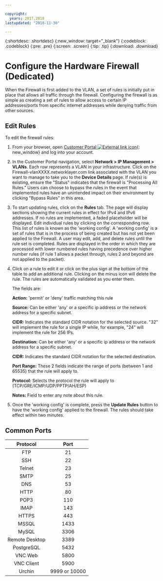 ```yaml
---

copyright:
  years: 2017,2018
lastupdated: "2018-11-30"

---
```


{:shortdesc: .shortdesc}
{:new_window: target="_blank"}
{:codeblock: .codeblock}
{:pre: .pre}
{:screen: .screen}
{:tip: .tip}
{:download: .download}

# Configure the Hardware Firewall (Dedicated)

When the Firewall is first added to the VLAN, a set of rules is initially put in place that allows all traffic through the firewall. Configuring the firewall is as simple as creating a set of rules to allow access to certain IP addresses/ports from specific internet addresses while denying traffic from other sources.

## Edit Rules

To edit the firewall rules:

1. From your browser, open [Customer Portal ![External link icon](../../icons/launch-glyph.svg "External link icon")](https://control.softlayer.com/){: new_window} and log into your account.
2. In the Customer Portal navigation, select **Network > IP Management > VLANs**. Each row represents a VLAN in your infrastructure.  Click on the Firewall-vlanXXXX.networklayer.com link associated with the VLAN you want to manage to take you to the **Device Details** page. If rule(s) is existing, ensure the "Status" indicates that the firewall is "Processing All Rules."  Users can choose to bypass the rules in the event that implemented rules have an unintended impact on their environment by clicking "Bypass Rules" in this area.
3. To start updating rules, click on the **Rules** tab. The page will display sections showing the current rules in effect for IPv4 and IPv6 addresses.  If no rules are implemented, a faded placeholder will be displayed.  Edit individual rules by clicking on the corresponding row.  This list of rules is known as the 'working config'. A 'working config' is a set of rules that is in the process of being created but has not yet been applied to the Firewall. A user may edit, add, and delete rules until the rule set is completed.  Rules are displayed in the order in which they are processed with lower numbered rules having precedence over higher number rules (if rule 1 allows a packet through, rules 2 and beyond are not applied to the packet).
4. Click on a rule to edit it or click on the plus sign at the bottom of the table to add an additional rule. Clicking on the minus icon will delete the rule. The rules are automatically validated as you enter them.

    The fields are:

    **Action:** 'permit' or 'deny' traffic matching this rule

    **Source:** Can be either 'any' or a specific ip address or the network address for a specific subnet.

    **CIDR:** Indicates the standard CIDR notation for the selected source.  "32" will implement the rule for a single IP while, for example, "24" will implement the rule for 256 IPs.

    **Destination:** Can be either 'any' or a specific ip address or the network address for a specific subnet.

    **CIDR:** Indicates the standard CIDR notation for the selected destination.

    **Port Range:** These 2 fields indicate the range of ports (between 1 and 65535) that the rule will apply to.

    **Protocol:** Selects the protocol the rule will apply to (TCP/GRE/ICMP/UDP/PPTP/AH/ESP)

    **Notes:** Field to enter any note about this rule.
    
5. Once the 'working config' is complete, press the **Update Rules** button to have the 'working config' applied to the firewall. The rules should take effect within two minutes.

## Common Ports

| Protocol | Port |
| :-----: | :-----: |
| FTP | 21 |
| SSH | 22 |
| Telnet | 23 |
| SMTP | 25 |
| DNS | 53 |
| HTTP | 80 |
| POP3 | 110 |
| IMAP | 143 |
| HTTPS | 443 |
| MSSQL | 1433 |
| MySQL | 3306 |
| Remote Desktop | 3389 |
| PostgreSQL | 5432 |
| VNC Web | 5800 |
| VNC Client | 5900 |
| Urchin | 9999 or 10000 ||
